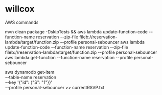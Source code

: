 # willcox


AWS commands

mvn clean package -DskipTests && aws lambda update-function-code --function-name reservation --zip-file fileb://reservation-lambda/target/function.zip --profile personal-sebouncer
aws lambda update-function-code --function-name reservation --zip-file fileb://reservation-lambda/target/function.zip --profile personal-sebouncer
aws lambda get-function --function-name reservation --profile personal-sebouncer



aws dynamodb get-item \
    --table-name reservation \
    --key '{"id": {"S": "1"}}' \
    --profile personal-sebouncer >> currentRSVP.txt

    
    